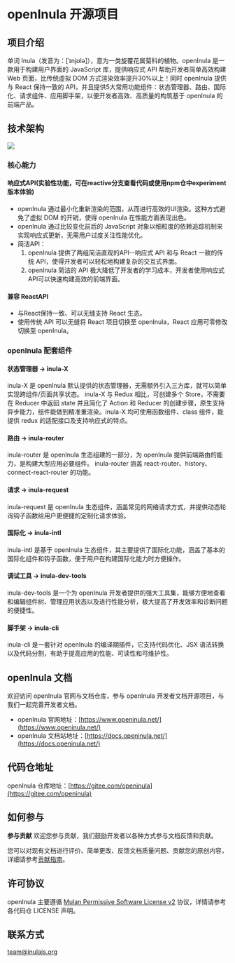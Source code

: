 # openInula 开源项目

## 项目介绍

单词 Inula（发音为：[ˈɪnjʊlə]），意为一类旋覆花属菊科的植物。openInula 是一款用于构建用户界面的 JavaScript 库，提供响应式 API 帮助开发者简单高效构建 Web 页面，比传统虚拟 DOM 方式渲染效率提升30%以上！同时 openInula 提供与 React 保持一致的 API，并且提供5大常用功能组件：状态管理器、路由、国际化、请求组件、应用脚手架，以便开发者高效、高质量的构筑基于 openInula 的前端产品。

## 技术架构

![](https://openinula-website.obs.ap-southeast-1.myhuaweicloud.com/misc/structure.png)

### 核心能力

#### 响应式API(实验性功能，可在reactive分支查看代码或使用npm仓中experiment版本体验)

* openInula 通过最小化重新渲染的范围，从而进行高效的UI渲染。这种方式避免了虚拟 DOM 的开销，使得 openInula 在性能方面表现出色。
* openInula 通过比较变化前后的 JavaScript 对象以细粒度的依赖追踪机制来实现响应式更新，无需用户过度关注性能优化。
* 简洁API：
  1. openInula 提供了两组简洁直观的API--响应式 API 和与 React 一致的传统 API，使得开发者可以轻松地构建复杂的交互式界面。
  2. openInula 简洁的 API 极大降低了开发者的学习成本，开发者使用响应式API可以快速构建高效的前端界面。

#### 兼容 ReactAPI

* 与React保持一致、可以无缝支持 React 生态。
* 使用传统 API 可以无缝将 React 项目切换至 openInula，React 应用可零修改切换至 openInula。

### openInula 配套组件

#### 状态管理器 → inula-X

inula-X 是 openInula 默认提供的状态管理器，无需额外引入三方库，就可以简单实现跨组件/页面共享状态。
inula-X 与 Redux 相比，可创建多个 Store，不需要在 Reducer 中返回 state 并且简化了 Action 和 Reducer 的创建步骤，原生支持异步能力，组件能做到精准重渲染。inula-X 均可使用函数组件、class 组件，能提供 redux 的适配接口及支持响应式的特点。

#### 路由 → inula-router

inula-router 是 openInula 生态组建的一部分，为 openInula 提供前端路由的能力，是构建大型应用必要组件。
inula-router 涵盖 react-router、history、connect-react-router 的功能。

#### 请求 → inula-request

inula-request 是 openInula 生态组件，涵盖常见的网络请求方式，并提供动态轮询钩子函数给用户更便捷的定制化请求体验。

#### 国际化 → inula-intl

inula-intl 是基于 openInula 生态组件，其主要提供了国际化功能，涵盖了基本的国际化组件和钩子函数，便于用户在构建国际化能力时方便操作。

#### 调试工具 → inula-dev-tools

inula-dev-tools 是一个为 openInula 开发者提供的强大工具集，能够方便地查看和编辑组件树、管理应用状态以及进行性能分析，极大提高了开发效率和诊断问题的便捷性。

#### 脚手架 → inula-cli

inula-cli 是一套针对 openInula 的编译期插件，它支持代码优化、JSX 语法转换以及代码分割，有助于提高应用的性能、可读性和可维护性。

## openInula 文档

欢迎访问 openInula 官网与文档仓库，参与 openInula 开发者文档开源项目，与我们一起完善开发者文档。

+ openInula 官网地址：[https://www.openinula.net/](https://www.openinula.net/)
+ openInula 文档站地址：[https://docs.openinula.net/](https://docs.openinula.net/)

## 代码仓地址

openInula 仓库地址：[https://gitee.com/openinula](https://gitee.com/openinula)

## 如何参与

**参与贡献**
欢迎您参与贡献，我们鼓励开发者以各种方式参与文档反馈和贡献。

您可以对现有文档进行评价、简单更改、反馈文档质量问题、贡献您的原创内容，详细请参考[贡献指南](https://docs.openinula.net/docs/%E8%B4%A1%E7%8C%AE%E6%8C%87%E5%8D%97)。

## 许可协议

openInula 主要遵循 [Mulan Permissive Software License v2](http://license.coscl.org.cn/MulanPSL2) 协议，详情请参考各代码仓 LICENSE 声明。

## 联系方式

team@inulajs.org


